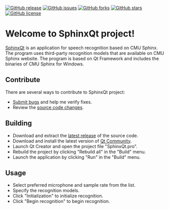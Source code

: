 [![GitHub release](https://img.shields.io/github/release/Grandbrain/SphinxQt.svg)](https://github.com/Grandbrain/SphinxQt/releases)
[![GitHub issues](https://img.shields.io/github/issues/Grandbrain/SphinxQt.svg)](https://github.com/Grandbrain/SphinxQt/issues)
[![GitHub forks](https://img.shields.io/github/forks/Grandbrain/SphinxQt.svg)](https://github.com/Grandbrain/SphinxQt/network/members)
[![GitHub stars](https://img.shields.io/github/stars/Grandbrain/SphinxQt.svg)](https://github.com/Grandbrain/SphinxQt/stargazers)
[![GitHub license](https://img.shields.io/github/license/Grandbrain/SphinxQt.svg)](https://github.com/Grandbrain/SphinxQt/blob/master/LICENSE)

# Welcome to SphinxQt project!

[SphinxQt](https://github.com/Grandbrain/SphinxQt) is an application for speech recognition based on CMU Sphinx. The program uses third-party recognition models that are available on CMU Sphinx website. The program is based on Qt Framework and includes the binaries of CMU Sphinx for Windows.


## Contribute

There are several ways to contribute to SphinxQt project:
* [Submit bugs](https://github.com/Grandbrain/SphinxQt/issues) and help me verify fixes.
* Review the [source code changes](https://github.com/Grandbrain/SphinxQt/pulls).


## Building

*  Download and extract the [latest release](https://github.com/Grandbrain/SphinxQt/releases) of the source code.
*  Download and install the latest version of [Qt Community](https://www.qt.io/ru/download-open-source).
*  Launch Qt Creator and open the project file "SphinxQt.pro".
*  Rebuild the project by clicking "Rebuild all" in the "Build" menu.
*  Launch the application by clicking "Run" in the "Build" menu.


## Usage

* Select preferred microphone and sample rate from the list.
* Specify the recognition models.
* Click "Initialization" to initialize recognition.
* Click "Begin recognition" to begin recognition.
